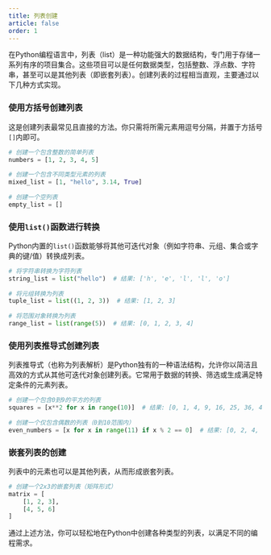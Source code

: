 ```yaml
---
title: 列表创建
article: false
order: 1
---
```


在Python编程语言中，列表（list）是一种功能强大的数据结构，专门用于存储一系列有序的项目集合。这些项目可以是任何数据类型，包括整数、浮点数、字符串，甚至可以是其他列表（即嵌套列表）。创建列表的过程相当直观，主要通过以下几种方式实现。

### 使用方括号创建列表

这是创建列表最常见且直接的方法。你只需将所需元素用逗号分隔，并置于方括号`[]`内即可。

```python
# 创建一个包含整数的简单列表
numbers = [1, 2, 3, 4, 5]
 
# 创建一个包含不同类型元素的列表
mixed_list = [1, "hello", 3.14, True]
 
# 创建一个空列表
empty_list = []
```

### 使用`list()`函数进行转换

Python内置的`list()`函数能够将其他可迭代对象（例如字符串、元组、集合或字典的键/值）转换成列表。

```python
# 将字符串转换为字符列表
string_list = list("hello")  # 结果: ['h', 'e', 'l', 'l', 'o']
 
# 将元组转换为列表
tuple_list = list((1, 2, 3))  # 结果: [1, 2, 3]
 
# 将范围对象转换为列表
range_list = list(range(5))  # 结果: [0, 1, 2, 3, 4]
```

### 使用列表推导式创建列表

列表推导式（也称为列表解析）是Python独有的一种语法结构，允许你以简洁且高效的方式从其他可迭代对象创建列表。它常用于数据的转换、筛选或生成满足特定条件的元素列表。

```python
# 创建一个包含0到9的平方的列表
squares = [x**2 for x in range(10)]  # 结果: [0, 1, 4, 9, 16, 25, 36, 49, 64, 81]
 
# 创建一个仅包含偶数的列表（0到10范围内）
even_numbers = [x for x in range(11) if x % 2 == 0]  # 结果: [0, 2, 4, 6, 8, 10]
```

### 嵌套列表的创建

列表中的元素也可以是其他列表，从而形成嵌套列表。

```python
# 创建一个2x3的嵌套列表（矩阵形式）
matrix = [
    [1, 2, 3],
    [4, 5, 6]
]
```

通过上述方法，你可以轻松地在Python中创建各种类型的列表，以满足不同的编程需求。